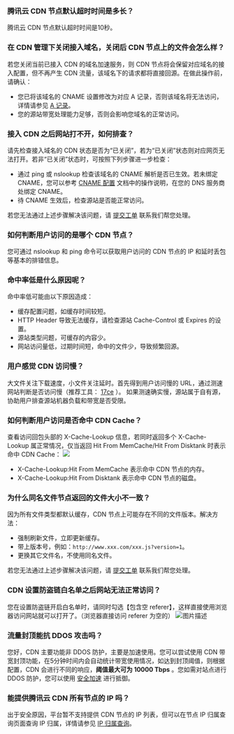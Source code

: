 ### 腾讯云 CDN 节点默认超时时间是多长？
腾讯云 CDN 节点默认超时时间是10秒。

### 在 CDN 管理下关闭接入域名，关闭后 CDN 节点上的文件会怎么样？
若您关闭当前已接入 CDN 的域名加速服务，则 CDN 节点将会保留对应域名的接入配置，但不再产生 CDN 流量，该域名下的请求都将直接回源。在做此操作前，请确认：
- 您已将该域名的 CNAME 设置修改为对应 A 记录，否则该域名将无法访问，详情请参见 [A 记录](https://cloud.tencent.com/document/product/302/3449)。
- 您的源站带宽处理能力足够，否则会影响您域名的正常访问。

### 接入 CDN 之后网站打不开，如何排查？
请先检查接入域名的 CDN 状态是否为“已关闭”，若为“已关闭”状态则对应网页无法打开。若非“已关闭”状态时，可按照下列步骤进一步检查：
+ 通过 ping 或 nslookup 检查该域名的 CNAME 解析是否已生效。若未绑定 CNAME，您可以参考 [CNAME 配置](https://cloud.tencent.com/doc/product/228/3121) 文档中的操作说明，在您的 DNS 服务商处绑定 CNAME。
+ 待 CNAME 生效后，检查源站是否能正常访问。

若您无法通过上述步骤解决该问题，请 [提交工单](https://console.cloud.tencent.com/workorder/category) 联系我们帮您处理。

### 如何判断用户访问的是哪个 CDN 节点？
您可通过 nslookup 和 ping 命令可以获取用户访问的 CDN 节点的 IP 和延时丢包等基本的排错信息。

### 命中率低是什么原因呢？
命中率低可能由以下原因造成：
+ 缓存配置问题，如缓存时间较短。
+ HTTP Header 导致无法缓存，请检查源站 Cache-Control 或 Expires 的设置。
+ 源站类型问题，可缓存的内容少。
+ 网站访问量低，过期时间短，命中的文件少，导致频繁回源。

### 用户感觉 CDN 访问慢？
大文件关注下载速度，小文件关注延时。首先得到用户访问慢的 URL，通过测速网站判断是否访问慢（推荐工具： [17ce](http://www.17ce.com) ）。
如果测速确实慢，源站属于自有源，协助用户排查源站机器负载和带宽是否受限。

### 如何判断用户访问是否命中 CDN Cache？
查看访问回包头部的 X-Cache-Lookup 信息，若同时返回多个 X-Cache-Lookup 属正常情况，仅当返回 Hit From MemCache/Hit From Disktank 时表示命中 CDN Cache：
![](https://mc.qcloudimg.com/static/img/64ac912c895b36f0241a927df6da3543/image.png)
+ X-Cache-Lookup:Hit From MemCache 表示命中 CDN 节点的内存。
+ X-Cache-Lookup:Hit From Disktank 表示命中 CDN 节点的磁盘。

### 为什么同名文件节点返回的文件大小不一致？
因为所有文件类型都默认缓存，CDN 节点上可能存在不同的文件版本。解决方法：
+ 强制刷新文件，立即更新缓存。
+ 带上版本号，例如：```http://www.xxx.com/xxx.js?version=1```。
+ 更换其它文件名，不使用同名文件。

若您无法通过上述步骤解决该问题，请 [提交工单](https://console.cloud.tencent.com/workorder/category) 联系我们帮您处理。


### CDN 设置防盗链白名单之后网站无法正常访问？

您在设置防盗链开启白名单时，请同时勾选【包含空 referer】，这样直接使用浏览器访问网站就可以打开了。（浏览器直接访问 referer 为空的）
![图片描述](https://main.qcloudimg.com/raw/71614474c565ad0e2697d72881136794.png)

### 流量封顶能抗 DDOS 攻击吗？

您好，CDN 主要功能非 DDOS 防护，主要是加速使用。您可以尝试使用 CDN 带宽封顶功能，在5分钟时间内会自动统计带宽使用情况，如达到封顶阈值，则根据配置，CDN 会进行不同的响应，**阈值最大可为 10000 Tbps** 。您如需对站点进行 DDOS 防护，您可以使用 [安全加速](https://cloud.tencent.com/product/scdn) 进行抵御。

### 能提供腾讯云 CDN 所有节点的 IP 吗？ 
出于安全原因，平台暂不支持提供 CDN 节点的 IP 列表，但可以在节点 IP 归属查询页面查询 IP 归属，详情请参见 [IP 归属查询]( https://cloud.tencent.com/document/product/228/10747)。
